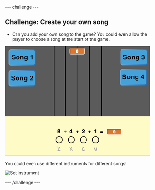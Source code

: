--- challenge ---

## Challenge: Create your own song

+ Can you add your own song to the game? You could even allow the player to choose a song at the start of the game.

![Choosing a song](images/song-choice.png)

You could even use different instruments for different songs!

![Set instrument](images/set0instrument.png)

--- /challenge ---
